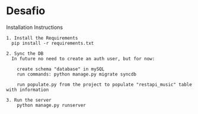 # Desafio
  Installation Instructions

    1. Install the Requirements
      pip install -r requirements.txt
    
    2. Sync the DB
      In future no need to create an auth user, but for now:
    
        create schema "database" in mySQL
        run commands: python manage.py migrate syncdb
        
        run populate.py from the project to populate "restapi_music" table with information
    
    3. Run the server
        python manage.py runserver

